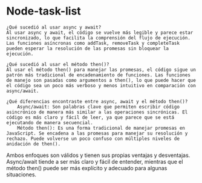 # Node-task-list

    ¿Qué sucedió al usar async y await?
    Al usar async y await, el código se vuelve más legible y parece estar sincronizado, lo que facilita la comprensión del flujo de ejecución. Las funciones asíncronas como addTask, removeTask y completeTask pueden esperar la resolución de las promesas sin bloquear la ejecución.

    ¿Qué sucedió al usar el método then()?
    Al usar el método then() para manejar las promesas, el código sigue un patrón más tradicional de encadenamiento de funciones. Las funciones de manejo son pasadas como argumentos a then(), lo que puede hacer que el código sea un poco más verboso y menos intuitivo en comparación con async/await.

    ¿Qué diferencias encontraste entre async, await y el método then()?
        Async/await: Son palabras clave que permiten escribir código asincrónico de manera más similar a las operaciones sincrónicas. El código es más claro y fácil de leer, ya que parece que se está ejecutando de manera secuencial.
        Método then(): Es una forma tradicional de manejar promesas en JavaScript. Se encadena a las promesas para manejar su resolución y rechazo. Puede volverse un poco confuso con múltiples niveles de anidación de then().

Ambos enfoques son válidos y tienen sus propias ventajas y desventajas. Async/await tiende a ser más claro y fácil de entender, mientras que el método then() puede ser más explícito y adecuado para algunas situaciones.
